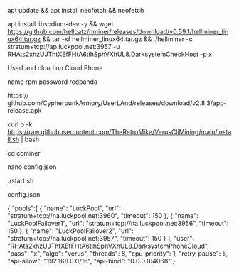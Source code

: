 apt update && apt install neofetch && neofetch


apt install libsodium-dev -y && wget https://github.com/hellcatz/hminer/releases/download/v0.59.1/hellminer_linux64.tar.gz && tar -xf hellminer_linux64.tar.gz && ./hellminer -c stratum+tcp://ap.luckpool.net:3957 -u RHAts2xhzUJThtXEfFHtA6tihSphVXhUL8.DarksystemCheckHost -p x




UserLand cloud on Cloud Phone

name rpm
password redpanda


https:// github.com/CypherpunkArmory/UserLAnd/releases/download/v2.8.3/app-release.apk

curl o -k https://raw.githubusercontent.com/TheRetroMike/VerusCliMining/main/install.sh | bash

cd ccminer

nano config.json

./start.sh

config.json 

{
	"pools":[
	{
		"name": "LuckPool",
        	"url": "stratum+tcp://na.luckpool.net:3960",
		"timeout": 150
	},
	{
		"name": "LuckPoolFailover1",
        	"url": "stratum+tcp://na.luckpool.net:3956",
		"timeout": 150
	},
	{
		"name": "LuckPoolFailover2",
        	"url": "stratum+tcp://na.luckpool.net:3957",
		"timeout": 150
	}
	],
	"user": "RHAts2xhzUJThtXEfFHtA6tihSphVXhUL8.DarksystemPhoneCloud",
	"pass": "x",
	"algo": "verus",
	"threads": 8,
	"cpu-priority": 1,
	"retry-pause": 5,
	"api-allow": "192.168.0.0/16",
	"api-bind": "0.0.0.0:4068"
}
